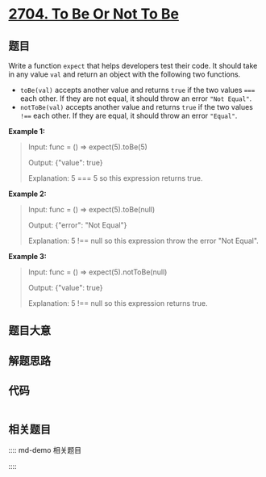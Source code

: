# [2704. To Be Or Not To Be](https://leetcode.com/problems/to-be-or-not-to-be/)

## 题目

Write a function `expect` that helps developers test their code. It should
take in any value `val` and return an object with the following two functions.

  * `toBe(val)` accepts another value and returns `true` if the two values `===` each other. If they are not equal, it should throw an error `"Not Equal"`.
  * `notToBe(val)` accepts another value and returns `true` if the two values `!==` each other. If they are equal, it should throw an error `"Equal"`.



**Example 1:**

> Input: func = () => expect(5).toBe(5)
> 
> Output: {"value": true}
> 
> Explanation: 5 === 5 so this expression returns true.

**Example 2:**

> Input: func = () => expect(5).toBe(null)
> 
> Output: {"error": "Not Equal"}
> 
> Explanation: 5 !== null so this expression throw the error "Not Equal".

**Example 3:**

> Input: func = () => expect(5).notToBe(null)
> 
> Output: {"value": true}
> 
> Explanation: 5 !== null so this expression returns true.
> 
> 


## 题目大意

## 解题思路

## 代码

```javascript

```

## 相关题目

:::: md-demo 相关题目

::::
